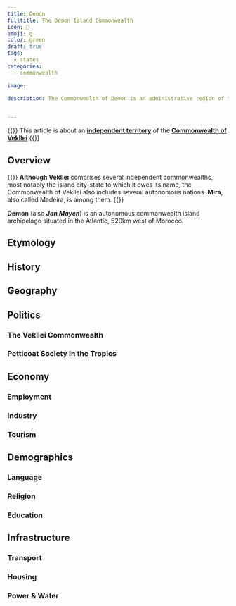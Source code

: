 ```yaml
---
title: Demon
fulltitle: The Demon Island Commonwealth
icon: 👹
emoji: g
color: green
draft: true
tags:
  - states
categories:
  - commonwealth

image:

description: The Commonwealth of Demon is an administrative region of the Commonwealth of Vekllei, a utopian country created by Hobart Phillips.


---
```

{{<note series>}}
 This article is about an [**independent territory**](/vekllei/#administrative-divisions) of the [**Commonwealth of Vekllei**](/factbook/vekllei)
{{</note>}}

## Overview

{{<note panel >}}
**Although Vekllei** comprises several independent commonwealths, most notably the island city-state to which it owes its name, the Commonwealth of Vekllei also includes several autonomous nations. **Mira**, also called Madeira, is among them.
{{</note>}}

**Demon** (also ***Jan Mayen***) is an autonomous commonwealth island archipelago situated in the Atlantic, 520km west of Morocco.


## Etymology

## History


## Geography

## Politics

### The Vekllei Commonwealth

### Petticoat Society in the Tropics

## Economy

### Employment

### Industry

### Tourism

## Demographics

### Language

### Religion

### Education

## Infrastructure

### Transport

### Housing

### Power & Water
